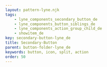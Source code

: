 ```yaml
---
layout: pattern-lyne.njk
tags: 
    - lyne_components_secondary_button_de
    - lyne_components_button_siblings_de
    - lyne_components_action_group_child_de
    - showitem_de
key: secondary-button-lyne_de
title: Secondary-Button
parent: button-folder-lyne_de
keywords: button, icon, split, action
order: 50
---
```

